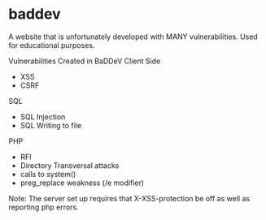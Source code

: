 # baddev
A website that is unfortunately developed with MANY vulnerabilities.  Used for educational purposes.

Vulnerabilities Created in BaDDeV
Client Side
  - XSS
  - CSRF

SQL
  - SQL Injection
  - SQL Writing to file

PHP
  - RFI
  - Directory Transversal attacks
  - calls to system()
  - preg_replace weakness (/e modifier)

Note: The server set up requires that X-XSS-protection be off as well as reporting php errors.

